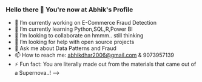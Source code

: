 ### Hello there 👋 You're now at Abhik's Profile


- 🔭 I’m currently working on E-Commerce Fraud Detection
- 🌱 I’m currently learning Python,SQL,R,Power BI
- 👯 I’m looking to collaborate on hmmm.. still thinking
- 🤔 I’m looking for help with open source projects
- 💬 Ask me about Data Patterns and Fraud
- 📫 How to reach me: abhikdhar2006@gmail.com & 9073957139
- ⚡ Fun fact: You are literally made out from the materials that came out of a Supernova..!
-->
